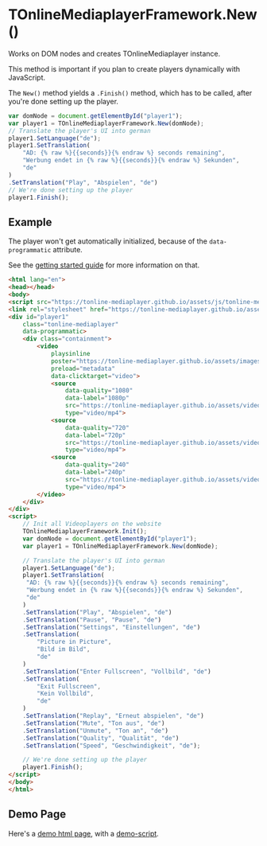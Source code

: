 # TOnlineMediaplayerFramework.New()

Works on DOM nodes and creates TOnlineMediaplayer instance.

This method is important if you plan to create players dynamically with JavaScript.

The `New()` method yields a `.Finish()` method,
which has to be called, after you're done setting up the player.

```javascript
var domNode = document.getElementById("player1");
var player1 = TOnlineMediaplayerFramework.New(domNode);
// Translate the player's UI into german
player1.SetLanguage("de");
player1.SetTranslation(
	"AD: {% raw %}{{seconds}}{% endraw %} seconds remaining",
	"Werbung endet in {% raw %}{{seconds}}{% endraw %} Sekunden",
	"de"
)
.SetTranslation("Play", "Abspielen", "de")
// We're done setting up the player
player1.Finish();
```


## Example

The player won't get automatically initialized, because of the `data-programmatic` attribute.

See the [getting started guide](getting-started.md) for more information on that.

```html
<html lang="en">
<head></head>
<body>
<script src="https://tonline-mediaplayer.github.io/assets/js/tonline-mediaplayer.js"></script>
<link rel="stylesheet" href="https://tonline-mediaplayer.github.io/assets/css/tonline-mediaplayer.css">
<div id="player1"
	class="tonline-mediaplayer"
	data-programmatic>
	<div class="containment">
		<video
			playsinline
			poster="https://tonline-mediaplayer.github.io/assets/images/html-examples/poster.jpg"
			preload="metadata"
			data-clicktarget="video">
			<source
				data-quality="1080"
				data-label="1080p"
				src="https://tonline-mediaplayer.github.io/assets/videos/html-examples/sample-video-1080p.mp4"
				type="video/mp4">
			<source
				data-quality="720"
				data-label="720p"
				src="https://tonline-mediaplayer.github.io/assets/videos/html-examples/sample-video-720p.mp4"
				type="video/mp4">
			<source
				data-quality="240"
				data-label="240p"
				src="https://tonline-mediaplayer.github.io/assets/videos/html-examples/sample-video-240p.mp4"
				type="video/mp4">
		</video>
	</div>
</div>
<script>
	// Init all Videoplayers on the website
	TOnlineMediaplayerFramework.Init();
	var domNode = document.getElementById("player1");
	var player1 = TOnlineMediaplayerFramework.New(domNode);

	// Translate the player's UI into german
	player1.SetLanguage("de");
	player1.SetTranslation(
	 "AD: {% raw %}{{seconds}}{% endraw %} seconds remaining",
	 "Werbung endet in {% raw %}{{seconds}}{% endraw %} Sekunden",
	 "de"
	)
	.SetTranslation("Play", "Abspielen", "de")
	.SetTranslation("Pause", "Pause", "de")
	.SetTranslation("Settings", "Einstellungen", "de")
	.SetTranslation(
		"Picture in Picture",
		"Bild im Bild",
		"de"
	)
	.SetTranslation("Enter Fullscreen", "Vollbild", "de")
	.SetTranslation(
		"Exit Fullscreen",
		"Kein Vollbild",
		"de"
	)
	.SetTranslation("Replay", "Erneut abspielen", "de")
	.SetTranslation("Mute", "Ton aus", "de")
	.SetTranslation("Unmute", "Ton an", "de")
	.SetTranslation("Quality", "Qualität", "de")
	.SetTranslation("Speed", "Geschwindigkeit", "de");

	// We're done setting up the player
	player1.Finish();
</script>
</body>
</html>
```



## Demo Page

Here's a [demo html page](html/TOnlineMediaplayerFramework.New.html), with a [demo-script](html/TOnlineMediaplayerFramework.New.js).

